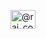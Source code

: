 <a href="https://rajshekharroy.github.io/currency_converter/" target="blank"><img align="center" src="https://raw.githubusercontent.com/rahuldkjain/github-profile-readme-generator/master/src/images/icons/Social/twitter.svg" alt="@raj_codehub" height="30" width="40" /></a>
